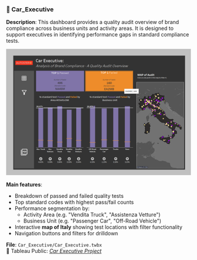 ### 📂 Car_Executive

**Description**: This dashboard provides a quality audit overview of brand compliance across business units and activity areas. It is designed to support executives in identifying performance gaps in standard compliance tests.

![Car Executive Dashboard](https://github.com/zizu1999/Car_Executive_Project/blob/main/Screenshot%202025-07-22%20125228.png)

**Main features**:
- Breakdown of passed and failed quality tests
- Top standard codes with highest pass/fail counts
- Performance segmentation by:
  - Activity Area (e.g. "Vendita Truck", "Assistenza Vetture")
  - Business Unit (e.g. "Passenger Car", "Off-Road Vehicle")
- Interactive **map of Italy** showing test locations with filter functionality
- Navigation buttons and filters for drilldown

**File**: `Car_Executive/Car_Executive.twbx`  
🔗 Tableau Public: [*Car Executive Project*](https://public.tableau.com/app/profile/gianluigi.boniglia/viz/CarExecutiveProject/Dashboard33)


